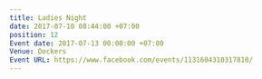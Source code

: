 ```yaml
---
title: Ladies Night
date: 2017-07-10 08:44:00 +07:00
position: 12
Event date: 2017-07-13 00:00:00 +07:00
Venue: Dockers
Event URL: https://www.facebook.com/events/1131604310317810/
---
```



